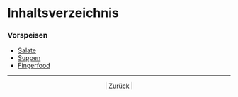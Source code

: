 # Inhaltsverzeichnis

### Vorspeisen

- [Salate](0101-Salate/index.md)
- [Suppen](0102-Suppen/index.md)
- [Fingerfood](0103-Fingerfood/index.md)



------

<p align="center">| <a href="../index.md">Zurück</a> |</p>

